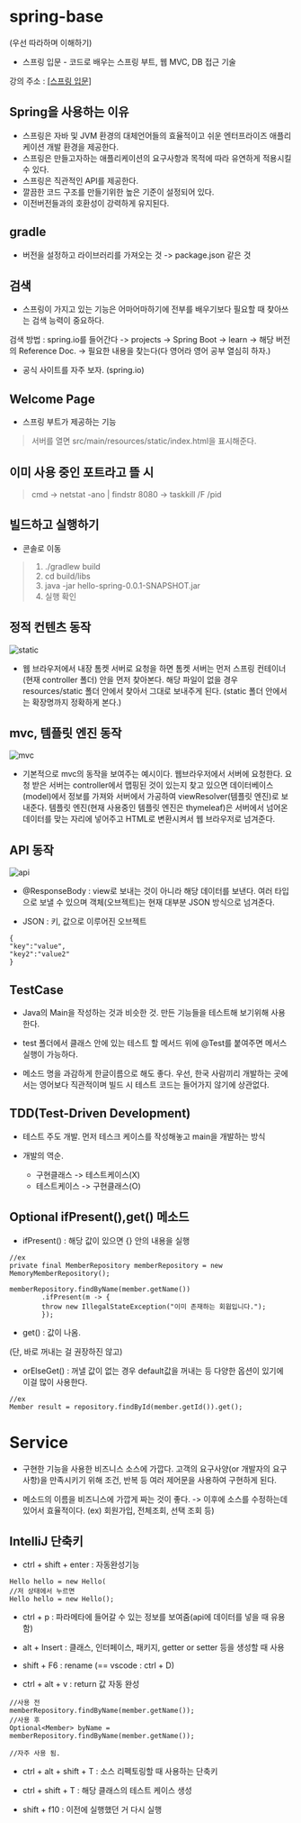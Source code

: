 # spring-base

(우선 따라하며 이해하기)

- 스프링 입문 - 코드로 배우는 스프링 부트, 웹 MVC, DB 접근 기술

강의 주소 : [[스프링 입문]](https://www.inflearn.com/course/%EC%8A%A4%ED%94%84%EB%A7%81-%EC%9E%85%EB%AC%B8-%EC%8A%A4%ED%94%84%EB%A7%81%EB%B6%80%ED%8A%B8)

## Spring을 사용하는 이유

- 스프링은 자바 및 JVM 환경의 대체언어들의 효율적이고 쉬운 엔터프라이즈 애플리케이션 개발 환경을 제공한다.
- 스프링은 만들고자하는 애플리케이션의 요구사항과 목적에 따라 유연하게 적용시킬수 있다.
- 스프링은 직관적인 API를 제공한다.
- 깔끔한 코드 구조를 만들기위한 높은 기준이 설정되어 있다.
- 이전버전들과의 호환성이 강력하게 유지된다.

## gradle

- 버전을 설정하고 라이브러리를 가져오는 것 -> package.json 같은 것

## 검색

- 스프링이 가지고 있는 기능은 어마어마하기에 전부를 배우기보다 필요할 때 찾아쓰는 검색 능력이 중요하다.
  
검색 방법 : spring.io를 들어간다 -> projects -> Spring Boot -> learn -> 해당 버전의 Reference Doc. -> 필요한 내용을 찾는다(다 영어라 영어 공부 열심히 하자.)

- 공식 사이트를 자주 보자. (spring.io)

## Welcome Page

- 스프링 부트가 제공하는 기능
> 서버를 열면 src/main/resources/static/index.html을 표시해준다.

## 이미 사용 중인 포트라고 뜰 시
>cmd -> netstat -ano | findstr 8080 -> taskkill /F /pid <PID>

## 빌드하고 실행하기

- 콘솔로 이동

>1. ./gradlew build
>2. cd build/libs
>3. java -jar hello-spring-0.0.1-SNAPSHOT.jar
>4. 실행 확인

## 정적 컨텐츠 동작

![static](./ReadmeImg/static_content.PNG)

- 웹 브라우저에서 내장 톰켓 서버로 요청을 하면 톰켓 서버는 먼저 스프링 컨테이너(현재 controller 폴더) 안을 먼저 찾아본다.
해당 파일이 없을 경우 resources/static 폴더 안에서 찾아서 그대로 보내주게 된다. (static 폴더 안에서는 확장명까지 정확하게 본다.)
  
## mvc, 템플릿 엔진 동작

![mvc](./ReadmeImg/mvc_template.PNG)

- 기본적으로 mvc의 동작을 보여주는 예시이다. 
  웹브라우저에서 서버에 요청한다. 요청 받은 서버는 controller에서 맵핑된 것이 있는지 찾고 있으면
  데이터베이스(model)에서 정보를 가져와 서버에서 가공하여 viewResolver(템플릿 엔진)로 보내준다.
  템플릿 엔진(현재 사용중인 템플릿 엔진은 thymeleaf)은 서버에서 넘어온 데이터를 맞는 자리에 넣어주고 
  HTML로 변환시켜서 웹 브라우저로 넘겨준다.
  
## API 동작

![api](./ReadmeImg/api_action.PNG)

- @ResponseBody : view로 보내는 것이 아니라 해당 데이터를 보낸다. 여러 타입으로 보낼 수 있으며
객체(오브젝트)는 현재 대부분 JSON 방식으로 넘겨준다.
  
- JSON : 키, 값으로 이루어진 오브젝트
```
{
"key":"value",
"key2":"value2"
}
```

## TestCase

- Java의 Main을 작성하는 것과 비슷한 것. 만든 기능들을 테스트해 보기위해 사용한다.

- test 폴더에서 클래스 안에 있는 테스트 할 메서드 위에 @Test를 붙여주면 메서스 실행이 가능하다.

- 메소드 명을 과감하게 한글이름으로 해도 좋다. 우선, 한국 사람끼리 개발하는 곳에서는 영어보다 직관적이며 빌드 시 테스트 코드는 들어가지 않기에 상관없다.

## TDD(Test-Driven Development)

- 테스트 주도 개발. 먼저 테스크 케이스를 작성해놓고 main을 개발하는 방식
  
- 개발의 역순. 
  - 구현클래스 -> 테스트케이스(X)
  - 테스트케이스 -> 구현클래스(O)

## Optional ifPresent(),get() 메소드

- ifPresent() : 해당 값이 있으면 {} 안의 내용을 실행

```
//ex
private final MemberRepository memberRepository = new MemoryMemberRepository();

memberRepository.findByName(member.getName())
        .ifPresent(m -> {
        throw new IllegalStateException("이미 존재하는 회웝입니다.");
        });
```

- get() : 값이 나옴.
  
(단, 바로 꺼내는 걸 권장하진 않고)

- orElseGet() : 꺼낼 값이 없는 경우 default값을 꺼내는 등 다양한 옵션이 있기에 이걸 많이 사용한다.

```
//ex
Member result = repository.findById(member.getId()).get();
```

# Service

- 구현한 기능을 사용한 비즈니스 소스에 가깝다. 고객의 요구사양(or 개발자의 요구사항)을 만족시키기 위해 조건, 반복 등 여러 제어문을 사용하여 구현하게 된다.

- 메소드의 이름을 비즈니스에 가깝게 짜는 것이 좋다. -> 이후에 소스를 수정하는데 있어서 효율적이다.
  (ex) 회원가입, 전체조회, 선택 조회 등)

## IntelliJ 단축키
- ctrl + shift + enter : 자동완성기능

```
Hello hello = new Hello(
//저 상태에서 누르면
Hello hello = new Hello();
```

- ctrl + p : 파라메타에 들어갈 수 있는 정보를 보여줌(api에 데이터를 넣을 때 유용함)

- alt + Insert : 클래스, 인터페이스, 패키지, getter or setter 등을 생성할 때 사용

- shift + F6 : rename (== vscode : ctrl + D)

- ctrl + alt + v : return 값 자동 완성

```
//사용 전
memberRepository.findByName(member.getName());
//사용 후
Optional<Member> byName = memberRepository.findByName(member.getName());

//자주 사용 됨.
```

- ctrl + alt + shift + T : 소스 리펙토링할 때 사용하는 단축키

- ctrl + shift + T : 해당 클래스의 테스트 케이스 생성

- shift + f10 : 이전에 실행했던 거 다시 실행